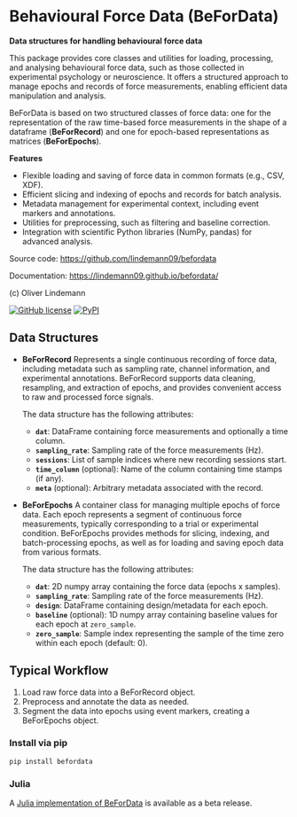 # Behavioural Force Data (BeForData)

**Data structures for handling behavioural force data**


This package provides core classes and utilities for loading, processing, and analysing behavioural force data, such as those collected in experimental psychology or neuroscience. It offers a structured approach to manage epochs and records of force measurements, enabling efficient data manipulation and analysis.

BeForData is based on two structured classes of force data: one for the representation of
the raw time-based force measurements in the shape of a dataframe (**BeForRecord**) and
one for epoch-based representations as matrices (**BeForEpochs**).

**Features**

- Flexible loading and saving of force data in common formats (e.g., CSV, XDF).
- Efficient slicing and indexing of epochs and records for batch analysis.
- Metadata management for experimental context, including event markers and annotations.
- Utilities for preprocessing, such as filtering and baseline correction.
- Integration with scientific Python libraries (NumPy, pandas) for advanced analysis.

Source code: https://github.com/lindemann09/befordata

Documentation: https://lindemann09.github.io/befordata/

(c) Oliver Lindemann

[![GitHub license](https://img.shields.io/github/license/lindemann09/befordata)](https://github.com/lindemann09/befordata/blob/master/LICENSE) [![PyPI](https://img.shields.io/pypi/v/befordata?style=flat)](https://pypi.org/project/befordata/)


## Data Structures

- **BeForRecord**
   Represents a single continuous recording of force data, including metadata such as
   sampling rate, channel information, and experimental annotations. BeForRecord
   supports data cleaning, resampling, and extraction of epochs, and provides
   convenient access to raw and processed force signals.

   The data structure has the following attributes:

   - **`dat`**: DataFrame containing force measurements and optionally a time column.
   - **`sampling_rate`**: Sampling rate of the force measurements (Hz).
   - **`sessions`**: List of sample indices where new recording sessions start.
   - **`time_column`** (optional): Name of the column containing time stamps (if any).
   - **`meta`** (optional): Arbitrary metadata associated with the record.

- **BeForEpochs**
   A container class for managing multiple epochs of force data. Each epoch
   represents a segment of continuous force measurements, typically corresponding
   to a trial or experimental condition. BeForEpochs provides methods for slicing,
   indexing, and batch-processing epochs, as well as for loading and saving epoch
   data from various formats.

   The data structure has the following attributes:

   - **`dat`**: 2D numpy array containing the force data (epochs x samples).
   - **`sampling_rate`**: Sampling rate of the force measurements (Hz).
   - **`design`**: DataFrame containing design/metadata for each epoch.
   - **`baseline`** (optional): 1D numpy array containing baseline values for   each epoch at `zero_sample`.
   - **`zero_sample`**: Sample index representing the sample of the time zero within each epoch (default: 0).



## Typical Workflow

1. Load raw force data into a BeForRecord object.
2. Preprocess and annotate the data as needed.
3. Segment the data into epochs using event markers, creating a BeForEpochs object.


### Install via pip

```
pip install befordata
```

### Julia

A [Julia implementation of BeForData](https://github.com/lindemann09/BeForData.jl) is available as a beta release.


